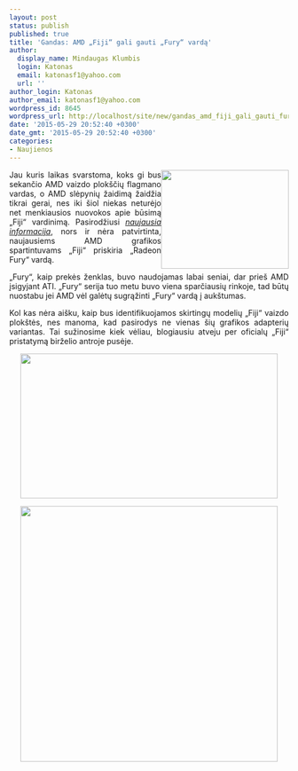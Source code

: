 ```yaml
---
layout: post
status: publish
published: true
title: 'Gandas: AMD „Fiji“ gali gauti „Fury“ vardą'
author:
  display_name: Mindaugas Klumbis
  login: Katonas
  email: katonasf1@yahoo.com
  url: ''
author_login: Katonas
author_email: katonasf1@yahoo.com
wordpress_id: 8645
wordpress_url: http://localhost/site/new/gandas_amd_fiji_gali_gauti_fury_varda/
date: '2015-05-29 20:52:40 +0300'
date_gmt: '2015-05-29 20:52:40 +0300'
categories:
- Naujienos
---
```

<p style="text-align: justify;">
	<a href="http://technews.lt/userfiles/RAGE-FURY-MAXX.jpg"><img alt="" src="http://technews.lt/userfiles/RAGE-FURY-MAXX.jpg" style="width: 230px; height: 178px; float: right;" /></a>Jau kuris laikas svarstoma, koks gi bus sekančio AMD vaizdo plok&scaron;čių flagmano vardas, o AMD slėpynių žaidimą žaidžia tikrai gerai, nes iki &scaron;iol niekas neturėjo net menkiausios nuovokos apie būsimą &bdquo;Fiji&ldquo; vardinimą. Pasirodžiusi <em><a href="http://www.expreview.com/40812.html">naujausia informacija</a></em>, nors ir nėra patvirtinta, naujausiems AMD grafikos spartintuvams &bdquo;Fiji&ldquo; priskiria &bdquo;Radeon Fury&ldquo; vardą.</p>
<p style="text-align: justify;">
	&bdquo;Fury&ldquo;, kaip prekės ženklas, buvo naudojamas labai seniai, dar prie&scaron; AMD įsigyjant ATI. &bdquo;Fury&ldquo; serija tuo metu buvo viena sparčiausių rinkoje, tad būtų nuostabu jei AMD vėl galėtų sugrąžinti &bdquo;Fury&ldquo; vardą į auk&scaron;tumas.</p>
<p style="text-align: justify;">
	Kol kas nėra ai&scaron;ku, kaip bus identifikuojamos skirtingų modelių &bdquo;Fiji&ldquo; vaizdo plok&scaron;tės, nes manoma, kad pasirodys ne vienas &scaron;ių grafikos adapterių variantas. Tai sužinosime kiek vėliau, blogiausiu atveju per oficialų &bdquo;Fiji&ldquo; pristatymą birželio antroje pusėje.</p>
<p style="text-align: center;">
	<a href="http://technews.lt/userfiles/Radeon fury.JPG" style="text-align: center;"><img alt="" src="http://technews.lt/userfiles/Radeon fury.JPG" style="width: 464px; height: 261px;" /></a></p>
<p style="text-align: center;">
	<a href="http://technews.lt/userfiles/Radeon fury1.JPG"><img alt="" src="http://technews.lt/userfiles/Radeon fury1.JPG" style="width: 464px; height: 461px;" /></a></p>
